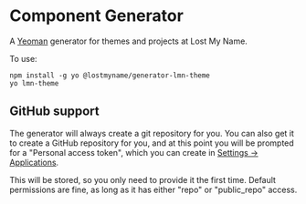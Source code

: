 # Component Generator

A [Yeoman](http://yeoman.io/) generator for themes and projects at Lost My Name.

To use:

```
npm install -g yo @lostmyname/generator-lmn-theme
yo lmn-theme
```

## GitHub support

The generator will always create a git repository for you. You can also get it
to create a GitHub repository for you, and at this point you will be prompted
for a "Personal access token", which you can create in [Settings ->
Applications](https://github.com/settings/applications).

This will be stored, so you only need to provide it the first time. Default
permissions are fine, as long as it has either "repo" or "public_repo" access.

